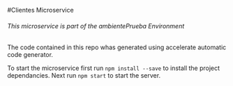 #Clientes Microservice
###### This microservice is part of the ambientePrueba Environment
The code contained in this repo whas generated using accelerate automatic code generator.

To start the microservice first run `npm install --save` to install the project dependancies.
Next run `npm start` to start the server.
